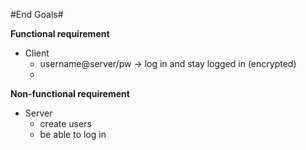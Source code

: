 #End Goals#

**Functional requirement**
- Client
  - username@server/pw -> log in and stay logged in (encrypted)
  - 

**Non-functional requirement**
- Server
  - create users
  - be able to log in
